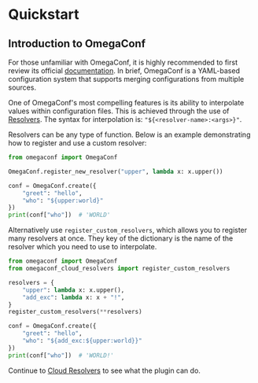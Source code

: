 # Quickstart

## Introduction to OmegaConf

For those unfamiliar with OmegaConf, it is highly recommended to first review its official
[documentation](https://omegaconf.readthedocs.io/).
In brief, OmegaConf is a YAML-based configuration system that supports merging configurations from multiple sources.


One of OmegaConf's most compelling features is its ability to interpolate values within configuration files.
This is achieved through the use of [Resolvers](https://omegaconf.readthedocs.io/en/2.3_branch/custom_resolvers.html#).
The syntax for interpolation is: `"${<resolver-name>:<args>}"`.

Resolvers can be any type of function. Below is an example demonstrating how to register and use a custom resolver:

```python
from omegaconf import OmegaConf

OmegaConf.register_new_resolver("upper", lambda x: x.upper())

conf = OmegaConf.create({
    "greet": "hello",
    "who": "${upper:world}"
})
print(conf["who"])  # 'WORLD'
```

Alternatively use `register_custom_resolvers`, which allows you to register
many resolvers at once.
They key of the dictionary is the name of the resolver which you need to use
to interpolate.

```python
from omegaconf import OmegaConf
from omegaconf_cloud_resolvers import register_custom_resolvers

resolvers = {
    "upper": lambda x: x.upper(),
    "add_exc": lambda x: x + "!",
}
register_custom_resolvers(**resolvers)

conf = OmegaConf.create({
    "greet": "hello",
    "who": "${add_exc:${upper:world}}"
})
print(conf["who"])  # 'WORLD!'
```

Continue to [Cloud Resolvers](./resolvers.md) to see what the plugin can do.
